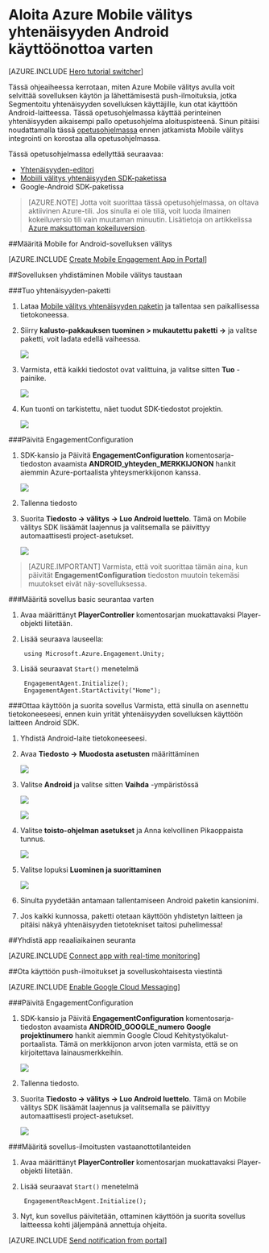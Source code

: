 <properties
    pageTitle="Aloita Azure Mobile välitys yhtenäisyyden Android käyttöönottoa varten"
    description="Opettele käyttämään Azure Mobile välitys Analytics ja Push-ilmoitukset yhtenäisyyden sovellusten käyttöönoton iOS-laitteita."
    services="mobile-engagement"
    documentationCenter="unity"
    authors="piyushjo"
    manager="erikre"
    editor="" />

<tags
    ms.service="mobile-engagement"
    ms.workload="mobile"
    ms.tgt_pltfrm="mobile-unity-android"
    ms.devlang="dotnet"
    ms.topic="hero-article"
    ms.date="08/19/2016"
    ms.author="piyushjo" />

# <a name="get-started-with-azure-mobile-engagement-for-unity-android-deployment"></a>Aloita Azure Mobile välitys yhtenäisyyden Android käyttöönottoa varten

[AZURE.INCLUDE [Hero tutorial switcher](../../includes/mobile-engagement-hero-tutorial-switcher.md)]

Tässä ohjeaiheessa kerrotaan, miten Azure Mobile välitys avulla voit selvittää sovelluksen käytön ja lähettämisestä push-ilmoituksia, jotka Segmentoitu yhtenäisyyden sovelluksen käyttäjille, kun otat käyttöön Android-laitteessa.
Tässä opetusohjelmassa käyttää perinteinen yhtenäisyyden aikaisempi pallo opetusohjelma aloituspisteenä. Sinun pitäisi noudattamalla tässä [opetusohjelmassa](mobile-engagement-unity-roll-a-ball.md) ennen jatkamista Mobile välitys integrointi on korostaa alla opetusohjelmassa. 

Tässä opetusohjelmassa edellyttää seuraavaa:

+ [Yhtenäisyyden-editori](http://unity3d.com/get-unity)
+ [Mobiili välitys yhtenäisyyden SDK-paketissa](https://aka.ms/azmeunitysdk)
+ Google-Android SDK-paketissa

> [AZURE.NOTE] Jotta voit suorittaa tässä opetusohjelmassa, on oltava aktiivinen Azure-tili. Jos sinulla ei ole tiliä, voit luoda ilmainen kokeiluversio tili vain muutaman minuutin. Lisätietoja on artikkelissa [Azure maksuttoman kokeiluversion](https://azure.microsoft.com/pricing/free-trial/?WT.mc_id=A0E0E5C02&amp;returnurl=http%3A%2F%2Fazure.microsoft.com%2Fen-us%2Fdocumentation%2Farticles%2Fmobile-engagement-unity-android-get-started).

##<a id="setup-azme"></a>Määritä Mobile for Android-sovelluksen välitys

[AZURE.INCLUDE [Create Mobile Engagement App in Portal](../../includes/mobile-engagement-create-app-in-portal-new.md)]

##<a id="connecting-app"></a>Sovelluksen yhdistäminen Mobile välitys taustaan

###<a name="import-the-unity-package"></a>Tuo yhtenäisyyden-paketti

1. Lataa [Mobile välitys yhtenäisyyden paketin](https://aka.ms/azmeunitysdk) ja tallentaa sen paikallisessa tietokoneessa. 

2. Siirry **kalusto-pakkauksen tuominen > mukautettu paketti ->** ja valitse paketti, voit ladata edellä vaiheessa. 

    ![][70] 

3. Varmista, että kaikki tiedostot ovat valittuina, ja valitse sitten **Tuo** -painike. 

    ![][71] 

4. Kun tuonti on tarkistettu, näet tuodut SDK-tiedostot projektin.  

    ![][72] 

###<a name="update-the-engagementconfiguration"></a>Päivitä EngagementConfiguration

1. SDK-kansio ja Päivitä **EngagementConfiguration** komentosarja-tiedoston avaamista **ANDROID\_yhteyden\_MERKKIJONON** hankit aiemmin Azure-portaalista yhteysmerkkijonon kanssa.  

    ![][73]

2. Tallenna tiedosto 

3. Suorita **Tiedosto -> välitys -> Luo Android luettelo**. Tämä on Mobile välitys SDK lisäämät laajennus ja valitsemalla se päivittyy automaattisesti project-asetukset. 

    ![][74]

> [AZURE.IMPORTANT] Varmista, että voit suorittaa tämän aina, kun päivität **EngagementConfiguration** tiedoston muutoin tekemäsi muutokset eivät näy-sovelluksessa. 

###<a name="configure-the-app-for-basic-tracking"></a>Määritä sovellus basic seurantaa varten

1. Avaa määrittänyt **PlayerController** komentosarjan muokattavaksi Player-objekti liitetään. 

2. Lisää seuraava lauseella:

        using Microsoft.Azure.Engagement.Unity;

3. Lisää seuraavat `Start()` menetelmä
    
        EngagementAgent.Initialize();
        EngagementAgent.StartActivity("Home");

###<a name="deploy-and-run-the-app"></a>Ottaa käyttöön ja suorita sovellus
Varmista, että sinulla on asennettu tietokoneeseesi, ennen kuin yrität yhtenäisyyden sovelluksen käyttöön laitteen Android SDK. 

1. Yhdistä Android-laite tietokoneeseesi. 

2. Avaa **Tiedosto -> Muodosta asetusten** määrittäminen 

    ![][40]

3. Valitse **Android** ja valitse sitten **Vaihda** -ympäristössä

    ![][51]

    ![][52]

4. Valitse **toisto-ohjelman asetukset** ja Anna kelvollinen Pikaoppaista tunnus. 

    ![][53]

5. Valitse lopuksi **Luominen ja suorittaminen**

    ![][54]

6. Sinulta pyydetään antamaan tallentamiseen Android paketin kansionimi. 

7. Jos kaikki kunnossa, paketti otetaan käyttöön yhdistetyn laitteen ja pitäisi näkyä yhtenäisyyden tietotekniset taitosi puhelimessa! 

##<a id="monitor"></a>Yhdistä app reaaliaikainen seuranta

[AZURE.INCLUDE [Connect app with real-time monitoring](../../includes/mobile-engagement-connect-app-with-monitor.md)]

##<a id="integrate-push"></a>Ota käyttöön push-ilmoitukset ja sovelluskohtaisesta viestintä

[AZURE.INCLUDE [Enable Google Cloud Messaging](../../includes/mobile-engagement-enable-google-cloud-messaging.md)]

###<a name="update-the-engagementconfiguration"></a>Päivitä EngagementConfiguration

1. SDK-kansio ja Päivitä **EngagementConfiguration** komentosarja-tiedoston avaamista **ANDROID\_GOOGLE\_numero** **Google projektinumero** hankit aiemmin Google Cloud Kehitystyökalut-portaalista. Tämä on merkkijonon arvon joten varmista, että se on kirjoitettava lainausmerkkeihin. 

    ![][75]

2. Tallenna tiedosto. 

3. Suorita **Tiedosto -> välitys -> Luo Android luettelo**. Tämä on Mobile välitys SDK lisäämät laajennus ja valitsemalla se päivittyy automaattisesti project-asetukset. 

    ![][74]

###<a name="configure-the-app-to-receive-notifications"></a>Määritä sovellus-ilmoitusten vastaanottotilanteiden

1. Avaa määrittänyt **PlayerController** komentosarjan muokattavaksi Player-objekti liitetään. 

2. Lisää seuraavat `Start()` menetelmä

        EngagementReachAgent.Initialize();

3. Nyt, kun sovellus päivitetään, ottaminen käyttöön ja suorita sovellus laitteessa kohti jäljempänä annettuja ohjeita. 

[AZURE.INCLUDE [Send notification from portal](../../includes/mobile-engagement-android-send-push-from-portal.md)]

<!-- Images -->
[40]: ./media/mobile-engagement-unity-android-get-started/40.png
[70]: ./media/mobile-engagement-unity-android-get-started/70.png
[71]: ./media/mobile-engagement-unity-android-get-started/71.png
[72]: ./media/mobile-engagement-unity-android-get-started/72.png
[73]: ./media/mobile-engagement-unity-android-get-started/73.png
[74]: ./media/mobile-engagement-unity-android-get-started/74.png
[75]: ./media/mobile-engagement-unity-android-get-started/75.png
[51]: ./media/mobile-engagement-unity-android-get-started/51.png
[52]: ./media/mobile-engagement-unity-android-get-started/52.png
[53]: ./media/mobile-engagement-unity-android-get-started/53.png
[54]: ./media/mobile-engagement-unity-android-get-started/54.png
